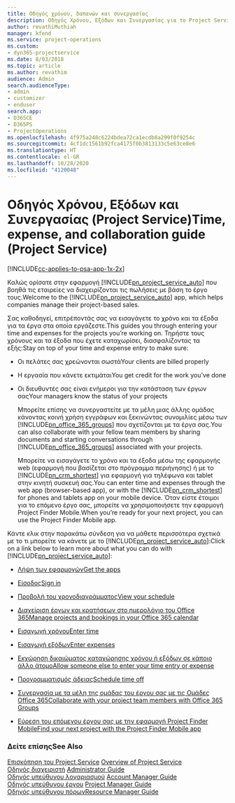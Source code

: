 ```yaml
---
title: Οδηγός χρόνου, δαπανών και συνεργασίας
description: Οδηγός Χρόνου, Εξόδων και Συνεργασίας για το Project Service
author: revathiMuthiah
manager: kfend
ms.service: project-operations
ms.custom:
- dyn365-projectservice
ms.date: 8/03/2018
ms.topic: article
ms.author: revathim
audience: Admin
search.audienceType:
- admin
- customizer
- enduser
search.app:
- D365CE
- D365PS
- ProjectOperations
ms.openlocfilehash: 4f975a248c6224bdea72ca1ecdb8a299f0f9254c
ms.sourcegitcommit: 4cf1dc1561b92fca4175f0b3813133c5e63ce8e6
ms.translationtype: HT
ms.contentlocale: el-GR
ms.lasthandoff: 10/28/2020
ms.locfileid: "4120048"
---
```

# <a name="time-expense-and-collaboration-guide-project-service"></a><span data-ttu-id="ef6cb-103">Οδηγός Χρόνου, Εξόδων και Συνεργασίας (Project Service)</span><span class="sxs-lookup"><span data-stu-id="ef6cb-103">Time, expense, and collaboration guide (Project Service)</span></span>

[!INCLUDE[cc-applies-to-psa-app-1x-2x](../includes/cc-applies-to-psa-app-1x-2x.md)]

<span data-ttu-id="ef6cb-104">Καλώς ορίσατε στην εφαρμογή [!INCLUDE[pn_project_service_auto](../includes/pn-project-service-auto.md)] που βοηθά τις εταιρείες να διαχειρίζονται τις πωλήσεις με βάση το έργο τους.</span><span class="sxs-lookup"><span data-stu-id="ef6cb-104">Welcome to the [!INCLUDE[pn_project_service_auto](../includes/pn-project-service-auto.md)] app, which helps companies manage their project-based sales.</span></span> 
  
 <span data-ttu-id="ef6cb-105">Σας καθοδηγεί, επιτρέποντάς σας να εισαγάγετε το χρόνο και τα έξοδα για τα έργα στα οποία εργάζεστε.</span><span class="sxs-lookup"><span data-stu-id="ef6cb-105">This guides you through entering your time and expenses for the projects you’re working on.</span></span> <span data-ttu-id="ef6cb-106">Τηρήστε τους χρόνους και τα έξοδα που έχετε καταχωρίσει, διασφαλίζοντας τα εξής:</span><span class="sxs-lookup"><span data-stu-id="ef6cb-106">Stay on top of your time and expense entry to make sure:</span></span>  
  
- <span data-ttu-id="ef6cb-107">Οι πελάτες σας χρεώνονται σωστά</span><span class="sxs-lookup"><span data-stu-id="ef6cb-107">Your clients are billed properly</span></span>  
  
- <span data-ttu-id="ef6cb-108">Η εργασία που κάνετε εκτιμάται</span><span class="sxs-lookup"><span data-stu-id="ef6cb-108">You get credit for the work you’ve done</span></span>  
  
- <span data-ttu-id="ef6cb-109">Οι διευθυντές σας είναι ενήμεροι για την κατάσταση των έργων σας</span><span class="sxs-lookup"><span data-stu-id="ef6cb-109">Your managers know the status of your projects</span></span>  
  
  <span data-ttu-id="ef6cb-110">Μπορείτε επίσης να συνεργαστείτε με τα μέλη μιας άλλης ομάδας κάνοντας κοινή χρήση εγγράφων και ξεκινώντας συνομιλίες μέσω των [!INCLUDE[pn_office_365_groups](../includes/pn-office-365-groups.md)] που σχετίζονται με τα έργα σας.</span><span class="sxs-lookup"><span data-stu-id="ef6cb-110">You can also collaborate with your fellow team members by sharing documents and starting conversations through [!INCLUDE[pn_office_365_groups](../includes/pn-office-365-groups.md)] associated with your projects.</span></span>  
  
  <span data-ttu-id="ef6cb-111">Μπορείτε να εισαγάγετε το χρόνο και τα έξοδα μέσω της εφαρμογής web (εφαρμογή που βασίζεται στο πρόγραμμα περιήγησης) ή με το [!INCLUDE[pn_crm_shortest](../includes/pn-crm-shortest.md)] για εφαρμογή για τηλέφωνα και tablet στην κινητή συσκευή σας.</span><span class="sxs-lookup"><span data-stu-id="ef6cb-111">You can enter time and expenses through the web app (browser-based app), or with the [!INCLUDE[pn_crm_shortest](../includes/pn-crm-shortest.md)] for phones and tablets app on your mobile device.</span></span> <span data-ttu-id="ef6cb-112">Όταν είστε έτοιμοι για το επόμενο έργο σας, μπορείτε να χρησιμοποιήσετε την εφαρμογή Project Finder Mobile.</span><span class="sxs-lookup"><span data-stu-id="ef6cb-112">When you’re ready for your next project, you can use the Project Finder Mobile app.</span></span>  
  
<span data-ttu-id="ef6cb-113">Κάντε κλικ στην παρακάτω σύνδεση για να μάθετε περισσότερα σχετικά με το τι μπορείτε να κάνετε με το [!INCLUDE[pn_project_service_auto](../includes/pn-project-service-auto.md)]:</span><span class="sxs-lookup"><span data-stu-id="ef6cb-113">Click on a link below to learn more about what you can do with [!INCLUDE[pn_project_service_auto](../includes/pn-project-service-auto.md)]:</span></span>  
  
-   [<span data-ttu-id="ef6cb-114">Λήψη των εφαρμογών</span><span class="sxs-lookup"><span data-stu-id="ef6cb-114">Get the apps</span></span>](../psa/get-apps.md)  
  
-   [<span data-ttu-id="ef6cb-115">Είσοδος</span><span class="sxs-lookup"><span data-stu-id="ef6cb-115">Sign in</span></span>](../psa/sign-in.md)  
  
-   [<span data-ttu-id="ef6cb-116">Προβολή του χρονοδιαγράμματος</span><span class="sxs-lookup"><span data-stu-id="ef6cb-116">View your schedule</span></span>](../psa/view-schedule.md)  
  
-   [<span data-ttu-id="ef6cb-117">Διαχείριση έργων και κρατήσεων στο ημερολόγιο του Office 365</span><span class="sxs-lookup"><span data-stu-id="ef6cb-117">Manage projects and bookings in your Office 365 calendar</span></span>](../psa/manage-project-bookings-office-365-calendar.md)  
  
-   [<span data-ttu-id="ef6cb-118">Εισαγωγή χρόνου</span><span class="sxs-lookup"><span data-stu-id="ef6cb-118">Enter time</span></span>](../psa/enter-time.md)  
  
-   [<span data-ttu-id="ef6cb-119">Εισαγωγή εξόδων</span><span class="sxs-lookup"><span data-stu-id="ef6cb-119">Enter expenses</span></span>](../psa/enter-expenses.md)  
  
-   [<span data-ttu-id="ef6cb-120">Εκχώρηση δικαιώματος καταχώρησης χρόνου ή εξόδων σε κάποιο άλλο άτομο</span><span class="sxs-lookup"><span data-stu-id="ef6cb-120">Allow someone else to enter your time entry or expense</span></span>](../psa/allow-someone-else-enter-time-entry-expense.md)  
  
-   [<span data-ttu-id="ef6cb-121">Προγραμματισμός άδειας</span><span class="sxs-lookup"><span data-stu-id="ef6cb-121">Schedule time off</span></span>](../psa/schedule-time-off.md)  
  
-   [<span data-ttu-id="ef6cb-122">Συνεργασία με τα μέλη της ομάδας του έργου σας με τις Ομάδες Office 365</span><span class="sxs-lookup"><span data-stu-id="ef6cb-122">Collaborate with your project team members with Office 365 Groups</span></span>](../psa/collaborate-project-team-members-office-365-groups.md)  
  
-   [<span data-ttu-id="ef6cb-123">Εύρεση του επόμενου έργου σας με την εφαρμογή Project Finder Mobile</span><span class="sxs-lookup"><span data-stu-id="ef6cb-123">Find your next project with the Project Finder Mobile app</span></span>](../psa/find-next-project-finder-mobile-app.md)  
  
### <a name="see-also"></a><span data-ttu-id="ef6cb-124">Δείτε επίσης</span><span class="sxs-lookup"><span data-stu-id="ef6cb-124">See Also</span></span>  
 <span data-ttu-id="ef6cb-125">[Επισκόπηση του Project Service](../psa/overview.md) </span><span class="sxs-lookup"><span data-stu-id="ef6cb-125">[Overview of Project Service](../psa/overview.md) </span></span>  
 <span data-ttu-id="ef6cb-126">[Οδηγός διαχειριστή](../psa/admin-guide.md) </span><span class="sxs-lookup"><span data-stu-id="ef6cb-126">[Administrator Guide](../psa/admin-guide.md) </span></span>  
 <span data-ttu-id="ef6cb-127">[Οδηγός υπεύθυνου λογαριασμού](../psa/account-manager-guide.md) </span><span class="sxs-lookup"><span data-stu-id="ef6cb-127">[Account Manager Guide](../psa/account-manager-guide.md) </span></span>  
 <span data-ttu-id="ef6cb-128">[Οδηγός υπεύθυνου έργου](../psa/project-manager-guide.md) </span><span class="sxs-lookup"><span data-stu-id="ef6cb-128">[Project Manager Guide](../psa/project-manager-guide.md) </span></span>  
 [<span data-ttu-id="ef6cb-129">Οδηγός υπεύθυνου πόρων</span><span class="sxs-lookup"><span data-stu-id="ef6cb-129">Resource Manager Guide</span></span>](../psa/resource-manager-guide.md)   

